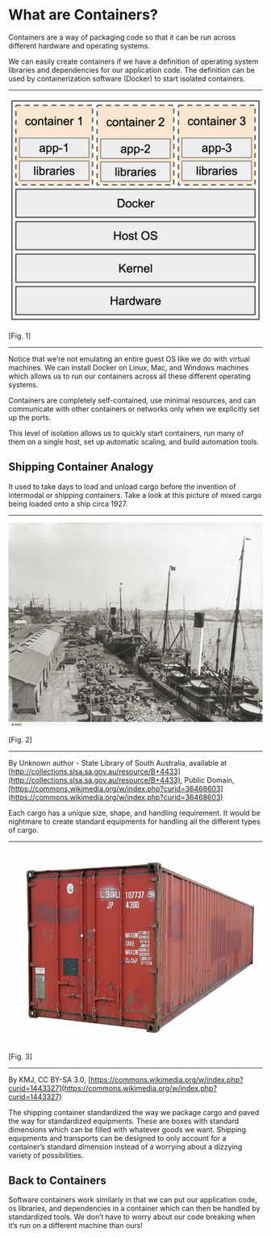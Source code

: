 # What are Containers?

Containers are a way of packaging code so that it can be run across different hardware and operating systems.

We can easily create containers if we have a definition of operating system libraries and dependencies for our application code. The definition can be used by containerization software (Docker) to start isolated containers.

--------------------------------------------

<img alt="Container diagram" src="https://raw.githubusercontent.com/thomasfowlerFIS/platform-eng0-what-are-containers/master/diagram-1.png?raw=true" />

[Fig. 1]

--------------------------------------------

Notice that we’re not emulating an entire guest OS like we do with virtual machines. We can install Docker on Linux, Mac, and Windows machines which allows us to run our containers across all these different operating systems.

Containers are completely self-contained, use minimal resources, and can communicate with other containers or networks only when we explicitly set up the ports.

This level of isolation allows us to quickly start containers, run many of them on a single host, set up automatic scaling, and build automation tools.

## Shipping Container Analogy

It used to take days to load and unload cargo before the invention of intermodal or shipping containers. Take a look at this picture of mixed cargo being loaded onto a ship circa 1927.

--------------------------------------------

<img alt="By Unknown author - State Library of South Australia, available at [http://collections.slsa.sa.gov.au/resource/B+4433], Public Domain, [https://commons.wikimedia.org/w/index.php?curid=36468603]" src="https://raw.githubusercontent.com/thomasfowlerFIS/platform-eng0-what-are-containers/master/ship.png?raw=true" />

[Fig. 2]

--------------------------------------------

<!-- ![By Unknown author - State Library of South Australia, available at [http://collections.slsa.sa.gov.au/resource/B+4433](http://collections.slsa.sa.gov.au/resource/B+4433), Public Domain, [https://commons.wikimedia.org/w/index.php?curid=36468603](https://commons.wikimedia.org/w/index.php?curid=36468603)](https://raw.githubusercontent.com/thomasfowlerFIS/platform-eng0-what-are-containers/master/ship.png?raw=true) -->

By Unknown author - State Library of South Australia, available at [http://collections.slsa.sa.gov.au/resource/B+4433](http://collections.slsa.sa.gov.au/resource/B+4433), Public Domain, [https://commons.wikimedia.org/w/index.php?curid=36468603](https://commons.wikimedia.org/w/index.php?curid=36468603)

Each cargo has a unique size, shape, and handling requirement. It would be nightmare to create  standard equipments for handling all the different types of cargo.

--------------------------------------------

<img alt="By KMJ, CC BY-SA 3.0, [https://commons.wikimedia.org/w/index.php?curid=1443327]" src="https://raw.githubusercontent.com/thomasfowlerFIS/platform-eng0-what-are-containers/master/container.png?raw=true"/>

[Fig. 3]

--------------------------------------------

<!-- ![By KMJ, CC BY-SA 3.0, [https://commons.wikimedia.org/w/index.php?curid=1443327](https://commons.wikimedia.org/w/index.php?curid=1443327)](https://raw.githubusercontent.com/thomasfowlerFIS/platform-eng0-what-are-containers/master/container.png?raw=true) -->

By KMJ, CC BY-SA 3.0, [https://commons.wikimedia.org/w/index.php?curid=1443327](https://commons.wikimedia.org/w/index.php?curid=1443327)

The shipping container standardized the way we package cargo and paved the way for standardized equipments. These are boxes with standard dimensions which can be filled with whatever goods we want. Shipping equipments and transports can be designed to only account for a container’s standard dimension instead of a worrying about a dizzying variety of possibilities.

## Back to Containers

Software containers work similarly in that we can put our application code, os libraries, and dependencies in a container which can then be handled by standardized tools. We don’t have to worry about our code breaking when it’s run on a different machine than ours!
